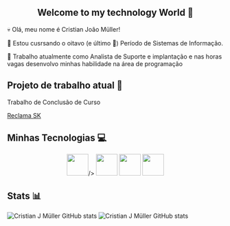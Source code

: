 <center><h2>Welcome to my technology World 🤌</h2></center>

💀 Olá, meu nome é Cristian João Müller!

📰 Estou cusrsando o oitavo (e último 🙏) Período de Sistemas de Informação.

💎 Trabalho atualmente como Analista de Suporte e implantação e nas horas vagas desenvolvo minhas habilidade na área de programação

## Projeto de trabalho atual 🚀

Trabalho de Conclusão de Curso

[Reclama SK](https://github.com/4biDeN/reclama-sk-tcc)


## Minhas Tecnologias 💻
<center>
<img src="https://cdn.jsdelivr.net/gh/devicons/devicon@latest/icons/javascript/javascript-original.svg" width="50px"/>/>
<img src="https://cdn.jsdelivr.net/gh/devicons/devicon@latest/icons/nodejs/nodejs-original-wordmark.svg" width="50px"/>
<img src="https://cdn.jsdelivr.net/gh/devicons/devicon@latest/icons/quasar/quasar-original-wordmark.svg" width="50px"/>
<img src="https://cdn.jsdelivr.net/gh/devicons/devicon@latest/icons/csharp/csharp-original.svg"  width="50px"/>
</center>

## Stats 📊

![Cristian J Müller GitHub stats](https://github-readme-stats.vercel.app/api?username=4biDeN&show_icons=true&theme=radical) ![Cristian J Müller GitHub stats](https://github-readme-stats.vercel.app/api/top-langs/?username=4biDeN&layout=compact&langs_count=5&theme-dracula)
